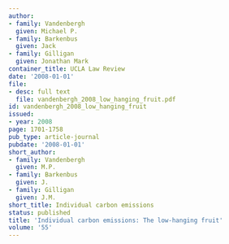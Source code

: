```yaml
---
author:
- family: Vandenbergh
  given: Michael P.
- family: Barkenbus
  given: Jack
- family: Gilligan
  given: Jonathan Mark
container_title: UCLA Law Review
date: '2008-01-01'
file:
- desc: full text
  file: vandenbergh_2008_low_hanging_fruit.pdf
id: vandenbergh_2008_low_hanging_fruit
issued:
- year: 2008
page: 1701-1758
pub_type: article-journal
pubdate: '2008-01-01'
short_author:
- family: Vandenbergh
  given: M.P.
- family: Barkenbus
  given: J.
- family: Gilligan
  given: J.M.
short_title: Individual carbon emissions
status: published
title: 'Individual carbon emissions: The low-hanging fruit'
volume: '55'
---
```

